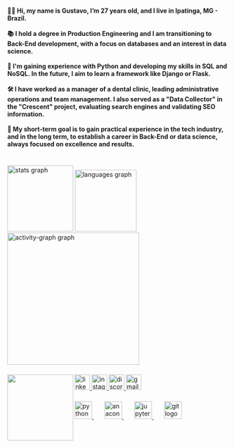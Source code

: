 <h4 align="left">👩‍💻 Hi, my name is Gustavo, I’m 27 years old, and I live in Ipatinga, MG - Brazil. <br><br>📚 I hold a degree in Production Engineering and I am transitioning to Back-End development, with a focus on databases and an interest in data science. <br><br>🔭 I'm gaining experience with Python and developing my skills in SQL and NoSQL. In the future, I aim to learn a framework like Django or Flask. <br><br>🛠 I have worked as a manager of a dental clinic, leading administrative operations and team management. I also served as a "Data Collector" in the "Crescent" project, evaluating search engines and validating SEO information.<br><br>
🎯 My short-term goal is to gain practical experience in the tech industry, and in the long term, to establish a career in Back-End or data science, always focused on excellence and results.</h4>

###

<br clear="both">

<div align="left">
  <img src="https://github-readme-stats.vercel.app/api?username=GustavoLageDEV&hide_title=false&hide_rank=false&show_icons=true&include_all_commits=true&count_private=true&disable_animations=true&theme=codeSTACKr&locale=en&hide_border=true" height="150" alt="stats graph"  />
  <img src="https://github-readme-stats.vercel.app/api/top-langs?username=GustavoLageDEV&locale=en&hide_title=false&layout=compact&card_width=320&langs_count=4&theme=codeSTACKr&hide_border=true" height="140" alt="languages graph"  />
  <img src="https://github-readme-activity-graph.vercel.app/graph?username=GustavoLageDEV&radius=15&theme=merko&line=FFA500&area=true&hide_border=false" height="300" alt="activity-graph graph"  />
</div>

###

<img align="left" height="150" src="https://media4.giphy.com/media/v1.Y2lkPTc5MGI3NjExaThpOTl2YmlmaGV2NjdnZHY0b3llbXV4cm1xMzZmOXRwb20wZ3kyNSZlcD12MV9pbnRlcm5hbF9naWZfYnlfaWQmY3Q9Zw/LaVp0AyqR5bGsC5Cbm/giphy.webp"  />

###

<div align="left">
  <a href="https://www.linkedin.com/in/gustavo-silveira-lage-6768a718b/" target="_blank">
    <img src="https://img.shields.io/static/v1?message=LinkedIn&logo=linkedin&label=&color=0077B5&logoColor=white&labelColor=&style=for-the-badge" height="35" alt="linkedin logo"  />
  </a>
  <a href="https://www.instagram.com/gustavolagepara/" target="_blank">
    <img src="https://img.shields.io/static/v1?message=Instagram&logo=instagram&label=&color=E4405F&logoColor=white&labelColor=&style=for-the-badge" height="35" alt="instagram logo"  />
  </a>
  <a href="https://discord.com/users/283660276954300426" target="_blank">
    <img src="https://img.shields.io/static/v1?message=Discord&logo=discord&label=&color=7289DA&logoColor=white&labelColor=&style=for-the-badge" height="35" alt="discord logo"  />
  </a>
  <a href="mailto:gustavo.lage.dev@gmail.com" target="_blank">
    <img src="https://img.shields.io/static/v1?message=Gmail&logo=gmail&label=&color=D14836&logoColor=white&labelColor=&style=for-the-badge" height="35" alt="gmail logo"  />
  </a>
</div>

###

<div align="left">
  <a href="https://www.python.org" target="_blank">
    <img src="https://cdn.jsdelivr.net/gh/devicons/devicon/icons/python/python-original-wordmark.svg" height="40" alt="python logo"  />
  </a>
  <img width="20" />
  <a href="https://www.anaconda.com" target="_blank">
    <img src="https://cdn.jsdelivr.net/gh/devicons/devicon/icons/anaconda/anaconda-original.svg" height="40" alt="anaconda logo"  />
  </a>
  <img width="20" />
  <a href="https://jupyter.org" target="_blank">
    <img src="https://cdn.jsdelivr.net/gh/devicons/devicon/icons/jupyter/jupyter-original-wordmark.svg" height="40" alt="jupyter logo"  />
  </a>
  <img width="20" />
  <a href="https://git-scm.com" target="_blank">
    <img src="https://cdn.jsdelivr.net/gh/devicons/devicon/icons/git/git-plain.svg" height="40" alt="git logo"  />
  </a>
</div>

###
